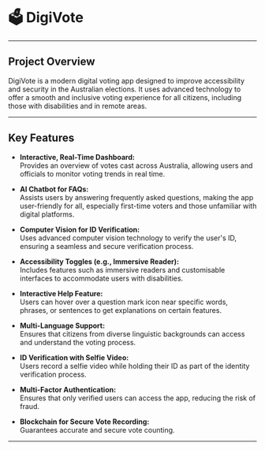# 🗳️ DigiVote 

---

## Project Overview

DigiVote is a modern digital voting app designed to improve accessibility and security in the Australian elections. It uses advanced technology to offer a smooth and inclusive voting experience for all citizens, including those with disabilities and in remote areas.

---

## Key Features

- **Interactive, Real-Time Dashboard:**  
  Provides an overview of votes cast across Australia, allowing users and officials to monitor voting trends in real time.

- **AI Chatbot for FAQs:**  
  Assists users by answering frequently asked questions, making the app user-friendly for all, especially first-time voters and those unfamiliar with digital platforms.

- **Computer Vision for ID Verification:**  
  Uses advanced computer vision technology to verify the user's ID, ensuring a seamless and secure verification process.

- **Accessibility Toggles (e.g., Immersive Reader):**  
  Includes features such as immersive readers and customisable interfaces to accommodate users with disabilities.

- **Interactive Help Feature:**  
  Users can hover over a question mark icon near specific words, phrases, or sentences to get explanations on certain features.

- **Multi-Language Support:**  
  Ensures that citizens from diverse linguistic backgrounds can access and understand the voting process.

- **ID Verification with Selfie Video:**  
  Users record a selfie video while holding their ID as part of the identity verification process.

- **Multi-Factor Authentication:**  
  Ensures that only verified users can access the app, reducing the risk of fraud.

- **Blockchain for Secure Vote Recording:**  
  Guarantees accurate and secure vote counting.

---
